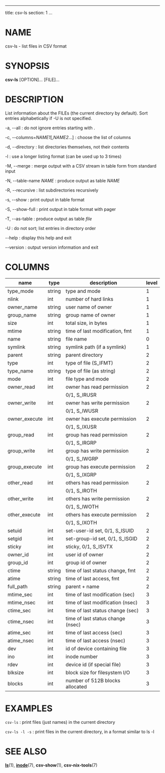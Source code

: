<!--
SPDX-License-Identifier: BSD-3-Clause
Copyright 2020, Marcin Ślusarz <marcin.slusarz@gmail.com>
-->

---
title: csv-ls
section: 1
...

# NAME #

csv-ls - list files in CSV format

# SYNOPSIS #

**csv-ls** [OPTION]... [FILE]...

# DESCRIPTION #

List information about the FILEs (the current directory by default).
Sort entries alphabetically if -U is not specified.

-a, \--all
:   do not ignore entries starting with .

-c, \--columns=*NAME1*[,*NAME2*...]
:   choose the list of columns

-d, \--directory
:   list directories themselves, not their contents

-l
:   use a longer listing format (can be used up to 3 times)

-M, \--merge
:   merge output with a CSV stream in table form from standard input

-N, \--table-name *NAME*
:   produce output as table *NAME*

-R, \--recursive
:   list subdirectories recursively

-s, \--show
:   print output in table format

-S, \--show-full
:   print output in table format with pager

-T, \--as-table
:   produce output as table *file*

-U
:   do not sort; list entries in directory order

\--help
:   display this help and exit

\--version
:   output version information and exit

# COLUMNS #

| name          | type   | description                       | level |
|---------------|--------|-----------------------------------|-------|
| type_mode     | string | type and mode                     | 1     |
| nlink         | int    | number of hard links              | 1     |
| owner_name    | string | user name of owner                | 1     |
| group_name    | string | group name of owner               | 1     |
| size          | int    | total size, in bytes              | 1     |
| mtime         | string | time of last modification, fmt    | 1     |
| name          | string | file name                         | 0     |
| symlink       | string | symlink path (if a symlink)       | 1     |
| parent        | string | parent directory                  | 2     |
| type          | int    | type of file (S_IFMT)             | 2     |
| type_name     | string | type of file (as string)          | 2     |
| mode          | int    | file type and mode                | 2     |
| owner_read    | int    | owner has read permission         | 2     |
|               |        | 0/1, S_IRUSR                      |       |
| owner_write   | int    | owner has write permission        | 2     |
|               |        | 0/1, S_IWUSR                      |       |
| owner_execute | int    | owner has execute permission      | 2     |
|               |        | 0/1, S_IXUSR                      |       |
| group_read    | int    | group has read permission         | 2     |
|               |        | 0/1, S_IRGRP                      |       |
| group_write   | int    | group has write permission        | 2     |
|               |        | 0/1, S_IWGRP                      |       |
| group_execute | int    | group has execute permission      | 2     |
|               |        | 0/1, S_IXGRP                      |       |
| other_read    | int    | others has read permission        | 2     |
|               |        | 0/1, S_IROTH                      |       |
| other_write   | int    | others has write permission       | 2     |
|               |        | 0/1, S_IWOTH                      |       |
| other_execute | int    | others has execute permission     | 2     |
|               |        | 0/1, S_IXOTH                      |       |
| setuid        | int    | set-user-id set, 0/1, S_ISUID     | 2     |
| setgid        | int    | set-group-id set, 0/1, S_ISGID    | 2     |
| sticky        | int    | sticky, 0/1, S_ISVTX              | 2     |
| owner_id      | int    | user id of owner                  | 2     |
| group_id      | int    | group id of owner                 | 2     |
| ctime         | string | time of last status change, fmt   | 2     |
| atime         | string | time of last access, fmt          | 2     |
| full_path     | string | parent + name                     | 2     |
| mtime_sec     | int    | time of last modification (sec)   | 3     |
| mtime_nsec    | int    | time of last modification (nsec)  | 3     |
| ctime_sec     | int    | time of last status change (sec)  | 3     |
| ctime_nsec    | int    | time of last status change (nsec) | 3     |
| atime_sec     | int    | time of last access (sec)         | 3     |
| atime_nsec    | int    | time of last access (nsec)        | 3     |
| dev           | int    | id of device containing file      | 3     |
| ino           | int    | inode number                      | 3     |
| rdev          | int    | device id (if special file)       | 3     |
| blksize       | int    | block size for filesystem I/O     | 3     |
| blocks        | int    | number of 512B blocks allocated   | 3     |

# EXAMPLES #

`csv-ls`
:   print files (just names) in the current directory

`csv-ls -l -s`
:   print files in the current directory, in a format similar to ls -l

# SEE ALSO #

**[ls](http://man7.org/linux/man-pages/man1/ls.1.html)**(1),
**[inode](http://man7.org/linux/man-pages/man7/inode.7.html)**(7),
**csv-show**(1),
**csv-nix-tools**(7)
